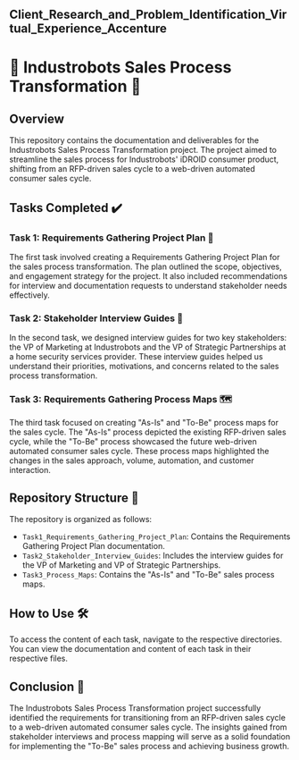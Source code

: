 ## Client_Research_and_Problem_Identification_Virtual_Experience_Accenture

# 🤖 Industrobots Sales Process Transformation 🚀

## Overview

This repository contains the documentation and deliverables for the Industrobots Sales Process Transformation project. The project aimed to streamline the sales process for Industrobots' iDROID consumer product, shifting from an RFP-driven sales cycle to a web-driven automated consumer sales cycle.

## Tasks Completed ✔️

### Task 1: Requirements Gathering Project Plan 📝

The first task involved creating a Requirements Gathering Project Plan for the sales process transformation. The plan outlined the scope, objectives, and engagement strategy for the project. It also included recommendations for interview and documentation requests to understand stakeholder needs effectively.

### Task 2: Stakeholder Interview Guides 🎤

In the second task, we designed interview guides for two key stakeholders: the VP of Marketing at Industrobots and the VP of Strategic Partnerships at a home security services provider. These interview guides helped us understand their priorities, motivations, and concerns related to the sales process transformation.

### Task 3: Requirements Gathering Process Maps 🗺️

The third task focused on creating "As-Is" and "To-Be" process maps for the sales cycle. The "As-Is" process depicted the existing RFP-driven sales cycle, while the "To-Be" process showcased the future web-driven automated consumer sales cycle. These process maps highlighted the changes in the sales approach, volume, automation, and customer interaction.

## Repository Structure 📂

The repository is organized as follows:

- `Task1_Requirements_Gathering_Project_Plan`: Contains the Requirements Gathering Project Plan documentation.
- `Task2_Stakeholder_Interview_Guides`: Includes the interview guides for the VP of Marketing and VP of Strategic Partnerships.
- `Task3_Process_Maps`: Contains the "As-Is" and "To-Be" sales process maps.

## How to Use 🛠️

To access the content of each task, navigate to the respective directories. You can view the documentation and content of each task in their respective files.

## Conclusion 🏁

The Industrobots Sales Process Transformation project successfully identified the requirements for transitioning from an RFP-driven sales cycle to a web-driven automated consumer sales cycle. The insights gained from stakeholder interviews and process mapping will serve as a solid foundation for implementing the "To-Be" sales process and achieving business growth.


